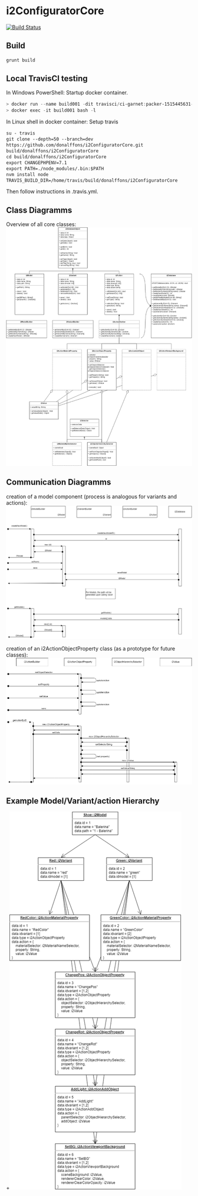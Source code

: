 # i2ConfiguratorCore

[![Build Status](https://travis-ci.org/donalffons/i2ConfiguratorCore.svg?branch=master)](https://travis-ci.org/donalffons/i2ConfiguratorCore)

## Build
```javascript
grunt build
```

## Local TravisCI testing
In Windows PowerShell: Startup docker container.
```PowerShell
> docker run --name build001 -dit travisci/ci-garnet:packer-1515445631-7dfb2e1 /sbin/init
> docker exec -it build001 bash -l
```
In Linux shell in docker container: Setup travis
```Shell
su - travis
git clone --depth=50 --branch=dev https://github.com/donalffons/i2ConfiguratorCore.git build/donalffons/i2ConfiguratorCore
cd build/donalffons/i2ConfiguratorCore
export CHANGEPHPENV=7.1
export PATH=./node_modules/.bin:$PATH
nvm install node
TRAVIS_BUILD_DIR=/home/travis/build/donalffons/i2ConfiguratorCore
```
Then follow instructions in .travis.yml.

## Class Diagramms

Overview of all core classes:
![](/documentation/class%20diagramms.png)

## Communication Diagramms
creation of a model component (process is analogous for variants and actions):
![](/documentation/communication%20diagramms%20-%20model%20creation.png)

creation of an i2ActionObjectProperty class (as a prototype for future classes):
![](/documentation/communication%20diagramms%20-%20i2ActionObjectProperty.png)

## Example Model/Variant/action Hierarchy
+![](/documentation/sample%20class%20hierarchy.png)
